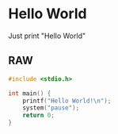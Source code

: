 # Hello World

Just print "Hello World"

## RAW

```c
#include <stdio.h>

int main() {
    printf("Hello World!\n");
    system("pause");
    return 0;
}
```